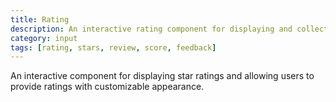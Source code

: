 ```yaml
---
title: Rating
description: An interactive rating component for displaying and collecting star ratings from users.
category: input
tags: [rating, stars, review, score, feedback]
---
```


An interactive component for displaying star ratings and allowing users to provide ratings with customizable appearance.
